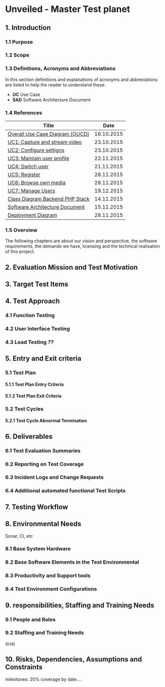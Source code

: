 # Unveiled - Master Test planet

## 1. Introduction
### 1.1 Purpose


### 1.2 Scope


### 1.3 Definitions, Acronyms and Abbreviations
In this section definitions and explanations of acronyms and abbreviations are listed to help the reader to understand these.

- **UC** Use Case
- **SAD** Software Architecture Document


### 1.4 References
|			Title									|	Date		|
|---------------------------------------------------|---------------|
| [Overall Use Case Diagram (OUCD)]| 16.10.2015	|
| [UC1: Capture and stream video][uc capture video] | 23.10.2015	|
| [UC2: Configure settigns][uc configure settings] | 23.10.2015	|
| [UC3: Maintain user profile][uc maintain profile] | 22.11.2015 |
| [UC4: Switch user][uc switch user] | 21.11.2015 |
| [UC5: Register][uc register] | 28.11.2015 |
| [UC6: Browse own media][uc browse media] | 28.11.2015 |
| [UC7: Manage Users][uc manage users] | 19.12.2015 |
| [Class Diagram Backend PHP Stack][class diagram php] | 14.11.2015	|
| [Software Architecture Document][sad] | 15.11.2015	|
| [Deployment Diagram][deployment diagram] | 28.11.2015 |

### 1.5 Overview
The following chapters are about our vision and perspective, the software requirements, the demands we have, licensing and
the technical realisation of this project.

## 2. Evaluation Mission and Test Motivation

## 3. Target Test Items

## 4. Test Approach
### 4.1 Function Testing
### 4.2 User Interface Testing
### 4.3 Load Testing *??*

## 5. Entry and Exit criteria
### 5.1 Test Plan
#### 5.1.1 Test Plan Entry Criteria
#### 5.1.2 Test Plan Exit Criteria

### 5.2 Test Cycles
#### 5.2.1 Test Cycle Abnormal Termination

## 6. Deliverables
### 6.1 Test Evaluation Summaries
### 6.2 Reporting on Test Coverage
### 6.3 Incident Logs and Change Requests
### 6.4 Additional automated functional Test Scripts

## 7. Testing Workflow

## 8. Environmental Needs
Sonar, CI, etc
### 8.1 Base System Hardware
### 8.2 Base Software Elements in the Test Environmental
### 8.3 Productivity and Support tools
### 8.4 Test Environment Configurations

## 9. responsibilities, Staffing and Training Needs
### 9.1 People and Roles
### 9.2 Staffing and Training Needs
(n/a)

## 10. Risks, Dependencies, Assumptions and Constraints
milestones: 20% coverage by date....





<!-- Link definitions: -->
[Overall Use Case Diagram (OUCD)]: https://github.com/SAS-Systems/Unveiled-Documentation/blob/master/Bilder/UC_Diagrams/Unveiled_Overall%20Use%20Case%20Diagram.png "Link to Github"
[Edward Snowden]: http://www.brainyquote.com/quotes/quotes/e/edwardsnow551870.html
[uc capture video]: http://unveiled.systemgrid.de/wp/docu/srs_uc1/ "Use Case 1: Capture and stream video"
[uc configure settings]: http://unveiled.systemgrid.de/wp/docu/srs_uc2/ "Use Case 2: Configure settings"
[uc maintain profile]: http://unveiled.systemgrid.de/wp/docu/srs_uc3/ "Use Case 3: Maintain profile"
[uc switch user]: http://unveiled.systemgrid.de/wp/docu/srs_uc4/ "Use Case 4: Switch user"
[uc register]: http://unveiled.systemgrid.de/wp/docu/srs_uc5/ "Use Case 5: Register"
[uc browse media]: http://unveiled.systemgrid.de/wp/docu/srs_uc6/ "Use Case 6: Browse own media"
[uc manage users]: http://unveiled.systemgrid.de/wp/docu/srs_uc7/ "Use Case 7: Manage users"
[class diagram php]: https://raw.githubusercontent.com/SAS-Systems/Unveiled-Documentation/master/Bilder/UML%20Class%20diagrams/UML-PHP-Stack_new.png "Class Diagram for our Backend PHP-Stack"
[sad]: http://unveiled.systemgrid.de/wp/docu/sad/ "Software Architecture Document"
[deployment diagram]: https://raw.githubusercontent.com/SAS-Systems/Unveiled-Documentation/master/Bilder/UML%20Class%20diagrams/UML_deployment.png "Deployment diagram, shows all modules and the relations between them"

